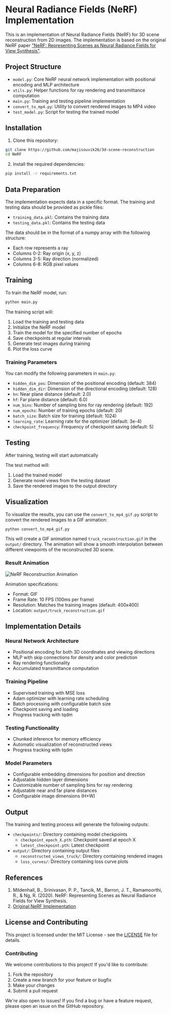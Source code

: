 # Neural Radiance Fields (NeRF) Implementation

This is an implementation of Neural Radiance Fields (NeRF) for 3D scene reconstruction from 2D images. The implementation is based on the original NeRF paper ["NeRF: Representing Scenes as Neural Radiance Fields for View Synthesis"](https://arxiv.org/abs/2003.08934).

## Project Structure

- `model.py`: Core NeRF neural network implementation with positional encoding and MLP architecture
- `utils.py`: Helper functions for ray rendering and transmittance computation
- `main.py`: Training and testing pipeline implementation
- `convert_to_mp4.py`: Utility to convert rendered images to MP4 video
- `test_model.py`: Script for testing the trained model

## Installation

1. Clone this repository:

```bash
git clone https://github.com/majisouvik26/3d-scene-reconstruction
cd NeRF
```

2. Install the required dependencies:

```bash
pip install -r requirements.txt
```

## Data Preparation

The implementation expects data in a specific format. The training and testing data should be provided as pickle files:

- `training_data.pkl`: Contains the training data
- `testing_data.pkl`: Contains the testing data

The data should be in the format of a numpy array with the following structure:

- Each row represents a ray
- Columns 0-2: Ray origin (x, y, z)
- Columns 3-5: Ray direction (normalized)
- Columns 6-8: RGB pixel values

## Training

To train the NeRF model, run:

```bash
python main.py
```

The training script will:

1. Load the training and testing data
2. Initialize the NeRF model
3. Train the model for the specified number of epochs
4. Save checkpoints at regular intervals
5. Generate test images during training
6. Plot the loss curve

### Training Parameters

You can modify the following parameters in `main.py`:

- `hidden_dim_pos`: Dimension of the positional encoding (default: 384)
- `hidden_dim_dir`: Dimension of the directional encoding (default: 128)
- `hn`: Near plane distance (default: 2.0)
- `hf`: Far plane distance (default: 6.0)
- `num_bins`: Number of sampling bins for ray rendering (default: 192)
- `num_epochs`: Number of training epochs (default: 20)
- `batch_size`: Batch size for training (default: 1024)
- `learning_rate`: Learning rate for the optimizer (default: 3e-4)
- `checkpoint_frequency`: Frequency of checkpoint saving (default: 5)

## Testing

After training, testing will start automatically

The test method will:

1. Load the trained model
2. Generate novel views from the testing dataset
3. Save the rendered images to the output directory

## Visualization

To visualize the results, you can use the `convert_to_mp4_gif.py` script to convert the rendered images to a GIF animation:

```bash
python convert_to_mp4_gif.py
```

This will create a GIF animation named `truck_reconstruction.gif` in the `output/` directory. The animation will show a smooth interpolation between different viewpoints of the reconstructed 3D scene.

### Result Animation

![NeRF Reconstruction Animation](output/truck_reconstruction.gif)

Animation specifications:

- Format: GIF
- Frame Rate: 10 FPS (100ms per frame)
- Resolution: Matches the training images (default: 400x400)
- Location: `output/truck_reconstruction.gif`

## Implementation Details

### Neural Network Architecture

- Positional encoding for both 3D coordinates and viewing directions
- MLP with skip connections for density and color prediction
- Ray rendering functionality
- Accumulated transmittance computation

### Training Pipeline

- Supervised training with MSE loss
- Adam optimizer with learning rate scheduling
- Batch processing with configurable batch size
- Checkpoint saving and loading
- Progress tracking with tqdm

### Testing Functionality

- Chunked inference for memory efficiency
- Automatic visualization of reconstructed views
- Progress tracking with tqdm

### Model Parameters

- Configurable embedding dimensions for position and direction
- Adjustable hidden layer dimensions
- Customizable number of sampling bins for ray rendering
- Adjustable near and far plane distances
- Configurable image dimensions (H×W)

## Output

The training and testing process will generate the following outputs:

- `checkpoints/`: Directory containing model checkpoints
  - `checkpoint_epoch_X.pth`: Checkpoint saved at epoch X
  - `latest_checkpoint.pth`: Latest checkpoint
- `output/`: Directory containing output files
  - `reconstructed_views_truck/`: Directory containing rendered images
  - `loss_curves/`: Directory containing loss curve plots

## References

1. Mildenhall, B., Srinivasan, P. P., Tancik, M., Barron, J. T., Ramamoorthi, R., & Ng, R. (2020). NeRF: Representing Scenes as Neural Radiance Fields for View Synthesis.
2. [Original NeRF Implementation](https://github.com/bmild/nerf)

## License and Contributing

This project is licensed under the MIT License - see the [LICENSE](LICENSE) file for details.

### Contributing

We welcome contributions to this project! If you'd like to contribute:

1. Fork the repository
2. Create a new branch for your feature or bugfix
3. Make your changes
4. Submit a pull request

We're also open to issues! If you find a bug or have a feature request, please open an issue on the GitHub repository.
